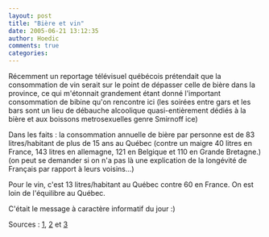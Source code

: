 ```yaml
---
layout: post
title: "Bière et vin"
date: 2005-06-21 13:12:35
author: Hoedic
comments: true
categories: 
---
```



Récemment un reportage télévisuel québécois prétendait que la consommation de vin serait sur le point de dépasser celle de bière dans la province, ce qui m'étonnait grandement étant donné l'important consommation de bibine qu'on rencontre ici (les soirées entre gars et les bars sont un lieu de débauche alcoolique quasi-entièrement dédiés à la bière et aux boissons metrosexuelles genre Smirnoff ice)

Dans les faits : la consommation annuelle de bière par personne est de 83 litres/habitant de plus de 15 ans au Québec (contre un maigre 40 litres en France, 143 litres en allemagne, 121 en Belgique et 110 en Grande Bretagne.) (on peut se demander si on n'a pas là une explication de la longévité de Français par rapport à leurs voisins...)

Pour le vin, c'est 13 litres/habitant au Québec contre 60 en France. On est loin de l'équilibre au Québec.

C'était le message à caractère informatif du jour :)

Sources : [1](http://www.lemonde.fr/web/article/0,1-0@2-3234,36-663971,0.html), [2](http://www.schoune.com/biere3.html) et [3](http://archives.radio-canada.ca/IDC-0-10-1143-6272/vie_societe/canada_vin/)